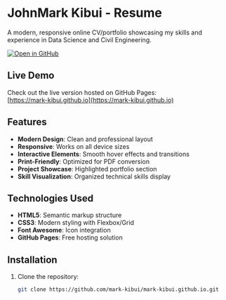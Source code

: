 # JohnMark Kibui - Resume

A modern, responsive online CV/portfolio showcasing my skills and experience in Data Science and Civil Engineering.

[![Open in GitHub](https://img.shields.io/badge/View-Source_Code-blue?style=for-the-badge&logo=github)](https://github.com/mark-kibui/mark-kibui.github.io)

##  Live Demo

Check out the live version hosted on GitHub Pages:  
[https://mark-kibui.github.io](https://mark-kibui.github.io)

##  Features

- **Modern Design**: Clean and professional layout
- **Responsive**: Works on all device sizes
- **Interactive Elements**: Smooth hover effects and transitions
- **Print-Friendly**: Optimized for PDF conversion
- **Project Showcase**: Highlighted portfolio section
- **Skill Visualization**: Organized technical skills display

##  Technologies Used

- **HTML5**: Semantic markup structure
- **CSS3**: Modern styling with Flexbox/Grid
- **Font Awesome**: Icon integration
- **GitHub Pages**: Free hosting solution

##  Installation

1. Clone the repository:
   ```bash
   git clone https://github.com/mark-kibui/mark-kibui.github.io.git
